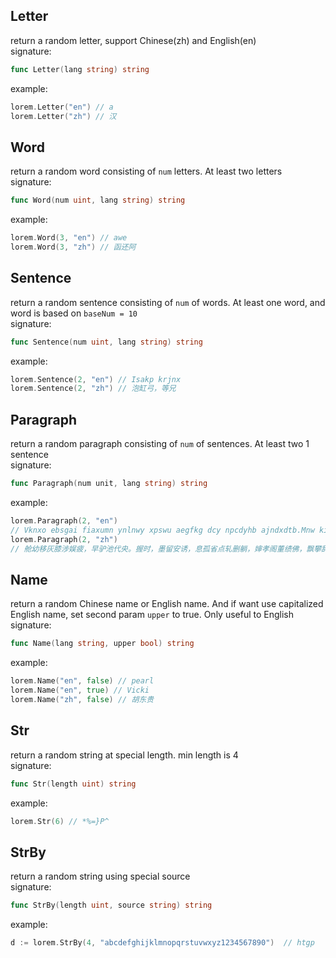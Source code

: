 ## Letter    
return a random letter, support Chinese(zh) and English(en)   
signature:    
```go
func Letter(lang string) string
```
example:    
```go
lorem.Letter("en") // a
lorem.Letter("zh") // 汉
```

## Word     
 return a random word consisting of `num` letters. At least two letters          
 signature:     
 ```go
 func Word(num uint, lang string) string 
 ```
 example:    
 ```go
lorem.Word(3, "en") // awe
lorem.Word(3, "zh") // 函还阿
```

## Sentence    
return a random sentence consisting of `num` of words. At least one word, and word is based on `baseNum = 10`      
signature:    
```go
func Sentence(num uint, lang string) string
```
example:     
```go
lorem.Sentence(2, "en") // Isakp krjnx
lorem.Sentence(2, "zh") // 泡缸弓，等兄
```

## Paragraph     
return a random paragraph consisting of `num` of sentences. At least two 1 sentence      
signature:    
```go
func Paragraph(num unit, lang string) string
```
example:      
```go
lorem.Paragraph(2, "en") 
// Vknxo ebsgai fiaxumn ynlnwy xpswu aegfkg dcy npcdyhb ajndxdtb.Mnw kikjfyfs jxw jyotivkh.
lorem.Paragraph(2, "zh")
// 舱幼移灰膝涉娱疲，早驴池代央。握时，墨留安诱，息孤省点轧删躺，婶孝阁董绩佛，飘攀辞柴秃腿尸颈，妻眼文应。
```

## Name    
return a random Chinese name or English name. And if want use capitalized English name, set second param `upper` to true. Only useful to English      
signature:    
```go
func Name(lang string, upper bool) string
```
example:     
```go
lorem.Name("en", false) // pearl
lorem.Name("en", true) // Vicki
lorem.Name("zh", false) // 胡东贵
```

## Str     
return a random string at special length. min length is 4             
signature:    
```go
func Str(length uint) string
```
example:     
```go
lorem.Str(6) // *%=}P^
```
## StrBy     
return a random string using special source        
signature:     
```go
func StrBy(length uint, source string) string
```
example:      
```go
d := lorem.StrBy(4, "abcdefghijklmnopqrstuvwxyz1234567890")  // htgp
```